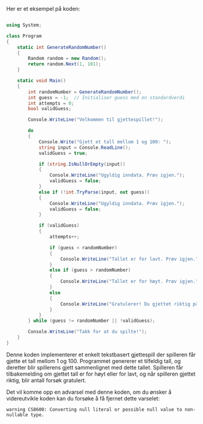 Her er et eksempel på koden:

```csharp

using System;

class Program
{
    static int GenerateRandomNumber()
    {
        Random random = new Random();
        return random.Next(1, 101);
    }

    static void Main()
    {
        int randomNumber = GenerateRandomNumber();
        int guess = -1;  // Initialiser guess med en standardverdi
        int attempts = 0;
        bool validGuess;

        Console.WriteLine("Velkommen til gjettespillet!");

        do
        {
            Console.Write("Gjett et tall mellom 1 og 100: ");
            string input = Console.ReadLine();
            validGuess = true;

            if (string.IsNullOrEmpty(input))
            {
                Console.WriteLine("Ugyldig inndata. Prøv igjen.");
                validGuess = false;
            }
            else if (!int.TryParse(input, out guess))
            {
                Console.WriteLine("Ugyldig inndata. Prøv igjen.");
                validGuess = false;
            }

            if (validGuess)
            {
                attempts++;

                if (guess < randomNumber)
                {
                    Console.WriteLine("Tallet er for lavt. Prøv igjen.");
                }
                else if (guess > randomNumber)
                {
                    Console.WriteLine("Tallet er for høyt. Prøv igjen.");
                }
                else
                {
                    Console.WriteLine("Gratulerer! Du gjettet riktig på {0} forsøk.", attempts);
                }
            }
        } while (guess != randomNumber || !validGuess);

        Console.WriteLine("Takk for at du spilte!");
    }
}
```
Denne koden implementerer et enkelt tekstbasert gjettespill der spilleren får gjette et tall mellom 1 og 100. Programmet genererer et tilfeldig tall, og deretter blir spillerens gjett sammenlignet med dette tallet. Spilleren får tilbakemelding om gjettet tall er for høyt eller for lavt, og når spilleren gjettet riktig, blir antall forsøk gratulert.

Det vil komme opp en advarsel med denne koden, om du ønsker å videreutvikle koden kan du forsøke å få fjernet dette varselet:

`warning CS8600: Converting null literal or possible null value to non-nullable type.`